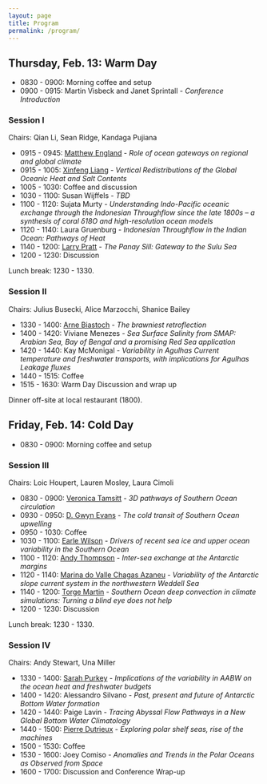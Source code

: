 ```yaml
---
layout: page
title: Program
permalink: /program/
---
```



## Thursday, Feb. 13: Warm Day

- 0830 - 0900: Morning coffee and setup
- 0900 - 0915: Martin Visbeck and Janet Sprintall - _Conference Introduction_

### Session I

Chairs: Qian Li, Sean Ridge, Kandaga Pujiana

- 0915 - 0945: [Matthew England](http://web.science.unsw.edu.au/~matthew/) - _Role of ocean gateways on regional and global climate_
- 0915 - 1005: [Xinfeng Liang](http://www.ceoe.udel.edu/our-people/profiles/xfliang) - _Vertical Redistributions of the Global Oceanic Heat and Salt Contents_
- 1005 - 1030: Coffee and discussion
- 1030 - 1100: Susan Wijffels - _TBD_
- 1100 - 1120: Sujata Murty - _Understanding Indo-Pacific oceanic exchange through the Indonesian Throughflow since the late 1800s – a synthesis of coral δ18O and high-resolution ocean models_
- 1120 - 1140: Laura Gruenburg - _Indonesian Throughflow in the Indian Ocean: Pathways of Heat_
- 1140 - 1200: [Larry Pratt](https://www2.whoi.edu/staff/lpratt/) - _The Panay Sill: Gateway to the Sulu Sea_
- 1200 - 1230: Discussion

Lunch break: 1230 - 1330.

### Session II

Chairs: Julius Busecki, Alice Marzocchi, Shanice Bailey

- 1330 - 1400: [Arne Biastoch](https://www.geomar.de/en/staff/fb1/od/abiastoch/) - _The brawniest retroflection_
- 1400 - 1420: Viviane Menezes - _Sea Surface Salinity from SMAP: Arabian Sea, Bay of Bengal and a promising Red Sea application_
- 1420 - 1440: Kay McMonigal - _Variability in Agulhas Current temperature and freshwater transports, with implications for Agulhas Leakage fluxes_
- 1440 - 1515: Coffee
- 1515 - 1630: Warm Day Discussion and wrap up

Dinner off-site at local restaurant (1800).

## Friday, Feb. 14: Cold Day

- 0830 - 0900: Morning coffee and setup

### Session III

Chairs: Loic Houpert, Lauren Mosley, Laura Cimoli

- 0830 - 0900: [Veronica Tamsitt](https://www.veronicatamsitt.com/) - _3D pathways of Southern Ocean circulation_
- 0930 - 0950: [D. Gwyn Evans](https://dgwynevans.com/) - _The cold transit of Southern Ocean upwelling_
- 0950 - 1030: Coffee
- 1030 - 1100: [Earle Wilson](https://earlew.com/) - _Drivers of recent sea ice and upper ocean variability in the Southern Ocean_
- 1100 - 1120: [Andy Thompson](http://web.gps.caltech.edu/~andrewt/) - _Inter-sea exchange at the Antarctic margins_
- 1120 - 1140: [Marina do Valle Chagas Azaneu](https://www.researchgate.net/profile/Marina_Azaneu) - _Variability of the Antarctic slope current system in the northwestern Weddell Sea_
- 1140 - 1200: [Torge Martin](https://sites.google.com/site/torgemartin/) - _Southern Ocean deep convection in climate simulations: Turning a blind eye does not help_
- 1200 - 1230: Discussion

Lunch break: 1230 - 1330.

### Session IV

Chairs: Andy Stewart, Una Miller

- 1330 - 1400: [Sarah Purkey](https://spurkey.scrippsprofiles.ucsd.edu/) - _Implications of the variability in AABW on the ocean heat and freshwater budgets_
- 1400 - 1420: Alessandro Silvano - _Past, present and future of Antarctic Bottom Water formation_
- 1420 - 1440: Paige Lavin - _Tracing Abyssal Flow Pathways in a New Global Bottom Water Climatology_
- 1440 - 1500: [Pierre Dutrieux](https://www.ldeo.columbia.edu/~pierred/) - _Exploring polar shelf seas, rise of the machines_
- 1500 - 1530: Coffee
- 1530 - 1600: Joey Comiso - _Anomalies and Trends in the Polar Oceans as Observed from Space_
- 1600 - 1700: Discussion and Conference Wrap-up

